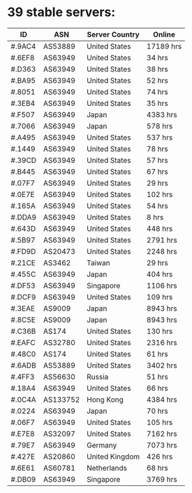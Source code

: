 # 39 stable servers:

| ID | ASN | Server Country | Online |
| ------ | ------ | ------ | ------ |
| #.9AC4 | AS53889 | United States | 17189 hrs |
| #.6EF8 | AS63949 | United States | 34 hrs |
| #.D363 | AS63949 | United States | 38 hrs |
| #.BA95 | AS63949 | United States | 52 hrs |
| #.8051 | AS63949 | United States | 74 hrs |
| #.3EB4 | AS63949 | United States | 35 hrs |
| #.F507 | AS63949 | Japan | 4383 hrs |
| #.7066 | AS63949 | Japan | 578 hrs |
| #.A495 | AS63949 | United States | 537 hrs |
| #.1449 | AS63949 | United States | 78 hrs |
| #.39CD | AS63949 | United States | 57 hrs |
| #.B445 | AS63949 | United States | 67 hrs |
| #.07F7 | AS63949 | United States | 29 hrs |
| #.0E7E | AS63949 | United States | 102 hrs |
| #.165A | AS63949 | United States | 54 hrs |
| #.DDA9 | AS63949 | United States | 8 hrs |
| #.643D | AS63949 | United States | 448 hrs |
| #.5B97 | AS63949 | United States | 2791 hrs |
| #.FD9D | AS20473 | United States | 2248 hrs |
| #.21CE | AS3462 | Taiwan | 29 hrs |
| #.455C | AS63949 | Japan | 404 hrs |
| #.DF53 | AS63949 | Singapore | 1106 hrs |
| #.DCF9 | AS63949 | United States | 109 hrs |
| #.3EAE | AS9009 | Japan | 8943 hrs |
| #.8C5E | AS9009 | Japan | 8943 hrs |
| #.C36B | AS174 | United States | 130 hrs |
| #.EAFC | AS32780 | United States | 2316 hrs |
| #.48C0 | AS174 | United States | 61 hrs |
| #.6ADB | AS53889 | United States | 3402 hrs |
| #.4FF3 | AS56630 | Russia | 51 hrs |
| #.18A4 | AS63949 | United States | 66 hrs |
| #.0C4A | AS133752 | Hong Kong | 4384 hrs |
| #.0224 | AS63949 | Japan | 70 hrs |
| #.06F7 | AS63949 | United States | 105 hrs |
| #.E7E8 | AS32097 | United States | 7162 hrs |
| #.79E7 | AS63949 | Germany | 7073 hrs |
| #.427E | AS20860 | United Kingdom | 426 hrs |
| #.6E61 | AS60781 | Netherlands | 68 hrs |
| #.DB09 | AS63949 | Singapore | 3769 hrs |

